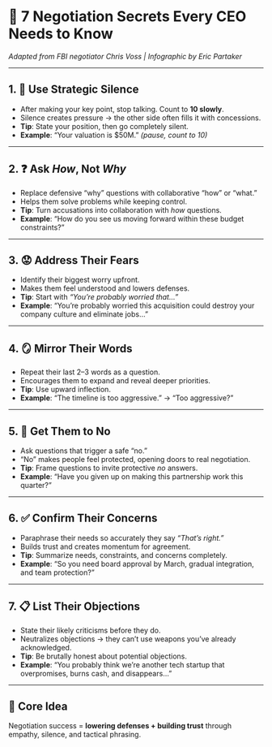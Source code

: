 

# 🤝 7 Negotiation Secrets Every CEO Needs to Know

*Adapted from FBI negotiator Chris Voss | Infographic by Eric Partaker*

---

## 1. 🎯 Use Strategic Silence

* After making your key point, stop talking. Count to **10 slowly**.
* Silence creates pressure → the other side often fills it with concessions.
* **Tip**: State your position, then go completely silent.
* **Example**: “Your valuation is \$50M.” *(pause, count to 10)*

---

## 2. ❓ Ask *How*, Not *Why*

* Replace defensive “why” questions with collaborative “how” or “what.”
* Helps them solve problems while keeping control.
* **Tip**: Turn accusations into collaboration with *how* questions.
* **Example**: “How do you see us moving forward within these budget constraints?”

---

## 3. 😟 Address Their Fears

* Identify their biggest worry upfront.
* Makes them feel understood and lowers defenses.
* **Tip**: Start with *“You’re probably worried that…”*
* **Example**: “You’re probably worried this acquisition could destroy your company culture and eliminate jobs…”

---

## 4. 🪞 Mirror Their Words

* Repeat their last 2–3 words as a question.
* Encourages them to expand and reveal deeper priorities.
* **Tip**: Use upward inflection.
* **Example**: “The timeline is too aggressive.” → “Too aggressive?”

---

## 5. 🚫 Get Them to No

* Ask questions that trigger a safe “no.”
* “No” makes people feel protected, opening doors to real negotiation.
* **Tip**: Frame questions to invite protective *no* answers.
* **Example**: “Have you given up on making this partnership work this quarter?”

---

## 6. ✅ Confirm Their Concerns

* Paraphrase their needs so accurately they say *“That’s right.”*
* Builds trust and creates momentum for agreement.
* **Tip**: Summarize needs, constraints, and concerns completely.
* **Example**: “So you need board approval by March, gradual integration, and team protection?”

---

## 7. 📋 List Their Objections

* State their likely criticisms before they do.
* Neutralizes objections → they can’t use weapons you’ve already acknowledged.
* **Tip**: Be brutally honest about potential objections.
* **Example**: “You probably think we’re another tech startup that overpromises, burns cash, and disappears…”

---

## 🌟 Core Idea

Negotiation success = **lowering defenses + building trust** through empathy, silence, and tactical phrasing.

